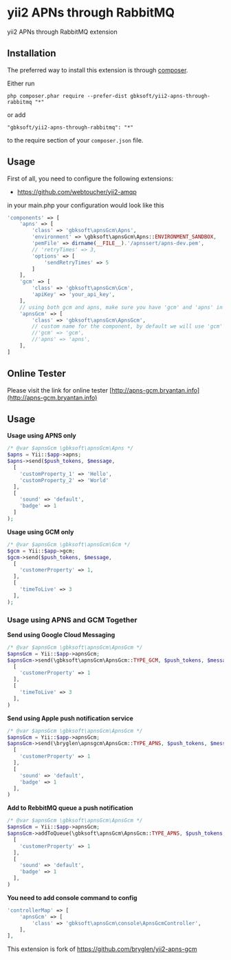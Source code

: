 yii2 APNs through RabbitMQ
==========================
yii2 APNs through RabbitMQ extension

Installation
------------

The preferred way to install this extension is through [composer](http://getcomposer.org/download/).

Either run

```
php composer.phar require --prefer-dist gbksoft/yii2-apns-through-rabbitmq "*"
```

or add

```
"gbksoft/yii2-apns-through-rabbitmq": "*"
```

to the require section of your `composer.json` file.


Usage
-----

First of all, you need to configure the following extensions:
  - https://github.com/webtoucher/yii2-amqp

in your main.php your configuration would look like this

```php
'components' => [
	'apns' => [
		'class' => 'gbksoft\apnsGcm\Apns',
		'environment' => \gbksoft\apnsGcm\Apns::ENVIRONMENT_SANDBOX,
		'pemFile' => dirname(__FILE__).'/apnssert/apns-dev.pem',
		// 'retryTimes' => 3,
		'options' => [
			'sendRetryTimes' => 5
		]
	],
	'gcm' => [
		'class' => 'gbksoft\apnsGcm\Gcm',
		'apiKey' => 'your_api_key',
	],
	// using both gcm and apns, make sure you have 'gcm' and 'apns' in your component
	'apnsGcm' => [
		'class' => 'gbksoft\apnsGcm\ApnsGcm',
		// custom name for the component, by default we will use 'gcm' and 'apns'
		//'gcm' => 'gcm',
		//'apns' => 'apns',
	],
]
```

Online Tester
-------------
Please visit the link for online tester [http://apns-gcm.bryantan.info](http://apns-gcm.bryantan.info)

Usage
-----

**Usage using APNS only**

```php
/* @var $apnsGcm \gbksoft\apnsGcm\Apns */
$apns = Yii::$app->apns;
$apns->send($push_tokens, $message,
  [
    'customProperty_1' => 'Hello',
    'customProperty_2' => 'World'
  ],
  [
    'sound' => 'default',
    'badge' => 1
  ]
);
```

**Usage using GCM only**

```php
/* @var $apnsGcm \gbksoft\apnsGcm\Gcm */
$gcm = Yii::$app->gcm;
$gcm->send($push_tokens, $message,
  [
    'customerProperty' => 1,
  ],
  [
    'timeToLive' => 3
  ],
);
```

### Usage using APNS and GCM Together

**Send using Google Cloud Messaging**

```php
/* @var $apnsGcm \gbksoft\apnsGcm\ApnsGcm */
$apnsGcm = Yii::$app->apnsGcm;
$apnsGcm->send(\gbksoft\apnsGcm\ApnsGcm::TYPE_GCM, $push_tokens, $message,
  [
    'customerProperty' => 1
  ],
  [
    'timeToLive' => 3
  ],
)
```

**Send using Apple push notification service**

```php
/* @var $apnsGcm \gbksoft\apnsGcm\ApnsGcm */
$apnsGcm = Yii::$app->apnsGcm;
$apnsGcm->send(\bryglen\apnsgcm\ApnsGcm::TYPE_APNS, $push_tokens, $message,
  [
    'customerProperty' => 1
  ],
  [
    'sound' => 'default',
  	'badge' => 1
  ],
)
```

**Add to RebbitMQ queue a push notification**

```php
/* @var $apnsGcm \gbksoft\apnsGcm\ApnsGcm */
$apnsGcm = Yii::$app->apnsGcm;
$apnsGcm->addToQueue(\gbksoft\apnsGcm\ApnsGcm::TYPE_APNS, $push_tokens, $message,
  [
    'customerProperty' => 1
  ],
  [
    'sound' => 'default',
  	'badge' => 1
  ],
)
```

**You need to add console command to config**

```php
'controllerMap' => [
    'apnsGcm' => [
        'class' => 'gbksoft\apnsGcm\console\ApnsGcmController',
    ],
],
```

This extension is fork of https://github.com/bryglen/yii2-apns-gcm